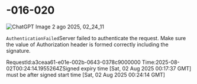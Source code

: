 # -016-020
![ChatGPT Image 2 ago 2025, 02_24_11](https://github.com/user-attachments/assets/c98470f3-b544-4cf2-9214-0f05bcaab008)
<?xml version="1.0" encoding="utf-8"?><Error><Code>AuthenticationFailed</Code><Message>Server failed to authenticate the request. Make sure the value of Authorization header is formed correctly including the signature.
RequestId:a3ceaa61-e01e-002b-0643-0378c9000000
Time:2025-08-02T00:24:14.1955264Z</Message><AuthenticationErrorDetail>Signed expiry time [Sat, 02 Aug 2025 00:17:37 GMT] must be after signed start time [Sat, 02 Aug 2025 00:24:14 GMT]</AuthenticationErrorDetail></Error>
